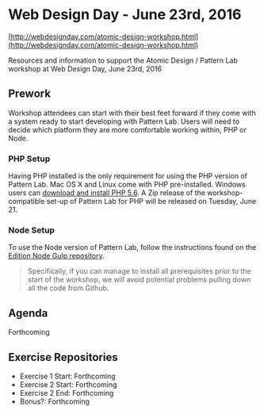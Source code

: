 # Web Design Day - June 23rd, 2016

[http://webdesignday.com/atomic-design-workshop.html](http://webdesignday.com/atomic-design-workshop.html)

Resources and information to support the Atomic Design / Pattern Lab workshop at Web Design Day, June 23rd, 2016

## Prework

Workshop attendees can start with their best feet forward if they come with a system ready to start developing with Pattern Lab. Users will need to decide which platform they are more comfortable working within, PHP or Node.

### PHP Setup

Having PHP installed is the only requirement for using the PHP version of Pattern Lab. Mac OS X and Linux come with PHP pre-installed. Windows users can [download and install PHP 5.6](http://windows.php.net/downloads/releases/php-5.6.22-Win32-VC11-x86.zip). A Zip release of the workshop-compatible set-up of Pattern Lab for PHP will be released on Tuesday, June 21.

### Node Setup

To use the Node version of Pattern Lab, follow the instructions found on the  [Edition Node Gulp repository](https://github.com/pattern-lab/edition-node-gulp).

> Specifically, if you can manage to install all prerequisites prior to the start of the workshop, we will avoid potential problems pulling down all the code from Github.

## Agenda

Forthcoming

## Exercise Repositories

* Exercise 1 Start: Forthcoming
* Exercise 2 Start: Forthcoming
* Exercise 2 End: Forthcoming
* Bonus?: Forthcoming
